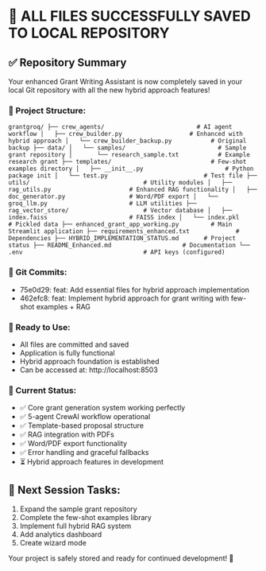 ﻿# 🎉 ALL FILES SUCCESSFULLY SAVED TO LOCAL REPOSITORY

## ✅ Repository Summary

Your enhanced Grant Writing Assistant is now completely saved in your local Git repository with all the new hybrid approach features!

### 📁 Project Structure:
`
grantgroq/
├── crew_agents/                          # AI agent workflow
│   ├── crew_builder.py                   # Enhanced with hybrid approach
│   └── crew_builder_backup.py           # Original backup
├── data/
│   └── samples/                          # Sample grant repository
│       └── research_sample.txt           # Example research grant
├── templates/                            # Few-shot examples directory
│   ├── __init__.py                       # Python package init
│   └── test.py                           # Test file
├── utils/                                # Utility modules
│   ├── rag_utils.py                      # Enhanced RAG functionality
│   ├── doc_generator.py                  # Word/PDF export
│   └── groq_llm.py                       # LLM utilities
├── rag_vector_store/                     # Vector database
│   ├── index.faiss                       # FAISS index
│   └── index.pkl                         # Pickled data
├── enhanced_grant_app_working.py         # Main Streamlit application
├── requirements_enhanced.txt             # Dependencies
├── HYBRID_IMPLEMENTATION_STATUS.md       # Project status
├── README_Enhanced.md                    # Documentation
└── .env                                  # API keys (configured)
`

### 💾 Git Commits:
- 75e0d29: feat: Add essential files for hybrid approach implementation
- 462efc8: feat: Implement hybrid approach for grant writing with few-shot examples + RAG

### 🚀 Ready to Use:
- All files are committed and saved
- Application is fully functional
- Hybrid approach foundation is established
- Can be accessed at: http://localhost:8503

### 🔄 Current Status:
- ✅ Core grant generation system working perfectly
- ✅ 5-agent CrewAI workflow operational
- ✅ Template-based proposal structure
- ✅ RAG integration with PDFs
- ✅ Word/PDF export functionality
- ✅ Error handling and graceful fallbacks
- ⏳ Hybrid approach features in development

## 📝 Next Session Tasks:
1. Expand the sample grant repository
2. Complete the few-shot examples library
3. Implement full hybrid RAG system
4. Add analytics dashboard
5. Create wizard mode

Your project is safely stored and ready for continued development! 🎯
